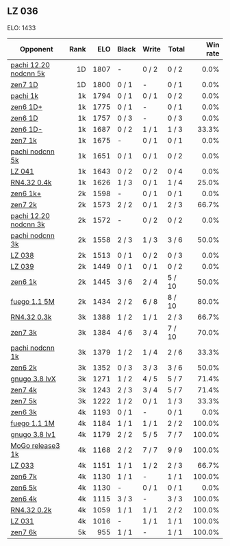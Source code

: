 ## LZ 036 ##

ELO: 1433

Opponent | Rank | ELO | Black | Write | Total | Win rate
---------|-----:|----:|-------|-------|-------|-------:
[pachi 12.20 nodcnn 5k](pachi%2012.20%20nodcnn%205k.md) | 1D | 1807 | - | 0 / 2 | 0 / 2 | 0.0%
[zen7 1D](zen7%201D.md) | 1D | 1800 | 0 / 1 | - | 0 / 1 | 0.0%
[pachi 1k](pachi%201k.md) | 1k | 1794 | 0 / 1 | 0 / 1 | 0 / 2 | 0.0%
[zen6 1D+](zen6%201D+.md) | 1k | 1775 | 0 / 1 | - | 0 / 1 | 0.0%
[zen6 1D](zen6%201D.md) | 1k | 1757 | 0 / 3 | - | 0 / 3 | 0.0%
[zen6 1D-](zen6%201D-.md) | 1k | 1687 | 0 / 2 | 1 / 1 | 1 / 3 | 33.3%
[zen7 1k](zen7%201k.md) | 1k | 1675 | - | 0 / 1 | 0 / 1 | 0.0%
[pachi nodcnn 5k](pachi%20nodcnn%205k.md) | 1k | 1651 | 0 / 1 | 0 / 1 | 0 / 2 | 0.0%
[LZ 041](LZ%20041.md) | 1k | 1643 | 0 / 2 | 0 / 2 | 0 / 4 | 0.0%
[RN4.32 0.4k](RN4.32%200.4k.md) | 1k | 1626 | 1 / 3 | 0 / 1 | 1 / 4 | 25.0%
[zen6 1k+](zen6%201k+.md) | 2k | 1598 | - | 0 / 1 | 0 / 1 | 0.0%
[zen7 2k](zen7%202k.md) | 2k | 1573 | 2 / 2 | 0 / 1 | 2 / 3 | 66.7%
[pachi 12.20 nodcnn 3k](pachi%2012.20%20nodcnn%203k.md) | 2k | 1572 | - | 0 / 2 | 0 / 2 | 0.0%
[pachi nodcnn 3k](pachi%20nodcnn%203k.md) | 2k | 1558 | 2 / 3 | 1 / 3 | 3 / 6 | 50.0%
[LZ 038](LZ%20038.md) | 2k | 1513 | 0 / 1 | 0 / 2 | 0 / 3 | 0.0%
[LZ 039](LZ%20039.md) | 2k | 1449 | 0 / 1 | 0 / 1 | 0 / 2 | 0.0%
[zen6 1k](zen6%201k.md) | 2k | 1445 | 3 / 6 | 2 / 4 | 5 / 10 | 50.0%
[fuego 1.1 5M](fuego%201.1%205M.md) | 2k | 1434 | 2 / 2 | 6 / 8 | 8 / 10 | 80.0%
[RN4.32 0.3k](RN4.32%200.3k.md) | 3k | 1388 | 1 / 2 | 1 / 1 | 2 / 3 | 66.7%
[zen7 3k](zen7%203k.md) | 3k | 1384 | 4 / 6 | 3 / 4 | 7 / 10 | 70.0%
[pachi nodcnn 1k](pachi%20nodcnn%201k.md) | 3k | 1379 | 1 / 2 | 1 / 4 | 2 / 6 | 33.3%
[zen6 2k](zen6%202k.md) | 3k | 1352 | 0 / 3 | 3 / 3 | 3 / 6 | 50.0%
[gnugo 3.8 lvX](gnugo%203.8%20lvX.md) | 3k | 1271 | 1 / 2 | 4 / 5 | 5 / 7 | 71.4%
[zen7 4k](zen7%204k.md) | 3k | 1243 | 2 / 3 | 3 / 4 | 5 / 7 | 71.4%
[zen7 5k](zen7%205k.md) | 3k | 1222 | 1 / 2 | 0 / 1 | 1 / 3 | 33.3%
[zen6 3k](zen6%203k.md) | 4k | 1193 | 0 / 1 | - | 0 / 1 | 0.0%
[fuego 1.1 1M](fuego%201.1%201M.md) | 4k | 1184 | 1 / 1 | 1 / 1 | 2 / 2 | 100.0%
[gnugo 3.8 lv1](gnugo%203.8%20lv1.md) | 4k | 1179 | 2 / 2 | 5 / 5 | 7 / 7 | 100.0%
[MoGo release3 1k](MoGo%20release3%201k.md) | 4k | 1168 | 2 / 2 | 7 / 7 | 9 / 9 | 100.0%
[LZ 033](LZ%20033.md) | 4k | 1151 | 1 / 1 | 1 / 2 | 2 / 3 | 66.7%
[zen6 7k](zen6%207k.md) | 4k | 1130 | 1 / 1 | - | 1 / 1 | 100.0%
[zen6 5k](zen6%205k.md) | 4k | 1130 | - | 0 / 1 | 0 / 1 | 0.0%
[zen6 4k](zen6%204k.md) | 4k | 1115 | 3 / 3 | - | 3 / 3 | 100.0%
[RN4.32 0.2k](RN4.32%200.2k.md) | 4k | 1059 | 1 / 1 | 1 / 1 | 2 / 2 | 100.0%
[LZ 031](LZ%20031.md) | 4k | 1016 | - | 1 / 1 | 1 / 1 | 100.0%
[zen7 6k](zen7%206k.md) | 5k | 955 | 1 / 1 | - | 1 / 1 | 100.0%
